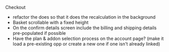 Checkout 
- refactor the does so that it does the recalculation in the background 
- Basket scrollable with a fixed height
- On the confirm details screen include the billing and shipping details pre-populated if possible
- Have the plan & addon selection process on the account page? (make it load a pre-existing opp or create a new one if one isn't already linked)